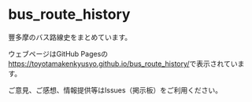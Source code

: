 <h1>bus_route_history</h1>
<p>豐多摩のバス路線史をまとめています。</p>
<p>ウェブページはGitHub Pagesの<a href="https://toyotamakenkyusyo.github.io/bus_route_history/">https://toyotamakenkyusyo.github.io/bus_route_history/</a>で表示されています。</p>
<p>ご意見、ご感想、情報提供等はIssues（掲示板）をご利用ください。</p>
